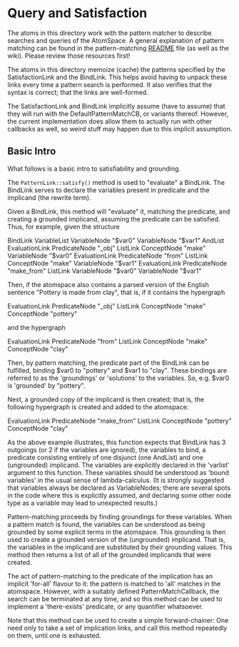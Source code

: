 
Query and Satisfaction
======================
The atoms in this directory work with the pattern matcher to describe
searches and queries of the AtomSpace. A general explanation of pattern
matching can be found in the pattern-matching
[README](opencog/query/README.md) file (as well as the wiki). Please
review those resources first!

The atoms in this directory memoize (cache) the patterns specified by
the SatisfactionLink and the BindLink.  This helps avoid having to
unpack these links every time a pattern search is performed. It also
verifies that the syntax is correct; that the links are well-formed.

The SatisfactionLink and BindLink implicitly assume (have to assume)
that they will run with the DefaultPatternMatchCB, or variants thereof.
However, the current implementation does allow them to actually run
with other callbacks as well, so weird stuff may happen due to this
implicit assumption.


Basic Intro
-----------
What follows is a basic intro to satisfiability and grounding.

The `PatternLink::satisfy()` method is used to "evaluate" a BindLink.
The BindLink serves to declare the variables present in predicate and
the implicand (the rewrite term).

Given a BindLink, this method will "evaluate" it, matching
the predicate, and creating a grounded implicand, assuming the
predicate can be satisfied. Thus, for example, given the structure

   BindLink
      VariableList
         VariableNode "$var0"
         VariableNode "$var1"
      AndList
         EvaluationLink
            PredicateNode "_obj"
            ListLink
               ConceptNode "make"
               VariableNode "$var0"
         EvaluationLink
            PredicateNode "from"
            ListLink
               ConceptNode "make"
               VariableNode "$var1"
      EvaluationLink
         PredicateNode "make_from"
         ListLink
            VariableNode "$var0"
            VariableNode "$var1"

Then, if the atomspace also contains a parsed version of the English
sentence "Pottery is made from clay", that is, if it contains the
hypergraph

   EvaluationLink
      PredicateNode "_obj"
      ListLink
         ConceptNode "make"
         ConceptNode "pottery"

and the hypergraph

   EvaluationLink
      PredicateNode "from"
      ListLink
         ConceptNode "make"
         ConceptNode "clay"

Then, by pattern matching, the predicate part of the BindLink can be
fulfilled, binding $var0 to "pottery" and $var1 to "clay".  These
bindings are referred to as the 'groundings' or 'solutions' to the
variables. So, e.g. $var0 is 'grounded' by "pottery".

Next, a grounded copy of the implicand is then created; that is,
the following hypergraph is created and added to the atomspace:

   EvaluationLink
      PredicateNode "make_from"
      ListLink
         ConceptNode "pottery"
         ConceptNode "clay"

As the above example illustrates, this function expects that BindLink
has 3 outgoings (or 2 if the variables are ignored), the variables to
bind, a predicate consisting entirely of one disjunct (one AndList)
and one (ungrounded) implicand.  The variables are explicitly declared
in the 'varlist' argument to this function. These variables should be
understood as 'bound variables' in the usual sense of
lambda-calculus. (It is strongly suggested that variables always be
declared as VariableNodes; there are several spots in the code where
this is explicitly assumed, and declaring some other node type as a
variable may lead to unexpected results.)

Pattern-matching proceeds by finding groundings for these variables.
When a pattern match is found, the variables can be understood as
being grounded by some explicit terms in the atomspace. This
grounding is then used to create a grounded version of the
(ungrounded) implicand. That is, the variables in the implicand are
substituted by their grounding values.  This method then returns a
list of all of the grounded implicands that were created.

The act of pattern-matching to the predicate of the implication has
an implicit 'for-all' flavour to it: the pattern is matched to 'all'
matches in the atomspace.  However, with a suitably defined
PatternMatchCallback, the search can be terminated at any time, and
so this method can be used to implement a 'there-exists' predicate,
or any quantifier whatsoever.
 
Note that this method can be used to create a simple forward-chainer:
One need only to take a set of implication links, and call this
method repeatedly on them, until one is exhausted.
